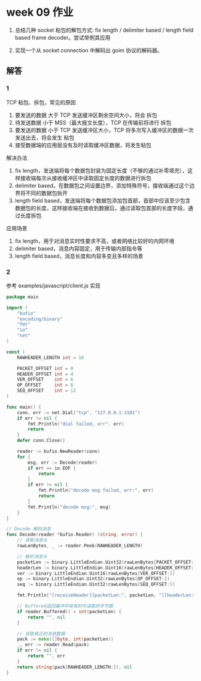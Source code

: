 # week 09 作业

1. 总结几种 socket 粘包的解包方式: fix length / delimiter based / length field based frame decoder。尝试举例其应用

2. 实现一个从 socket connection 中解码出 goim 协议的解码器。

## 解答

### 1

TCP 粘包、拆包，常见的原因

1. 要发送的数据 大于 TCP 发送缓冲区剩余空间大小，将会 拆包
2. 待发送数据 小于 MSS（最大报文长度），TCP 在传输前将进行 拆包
3. 要发送的数据 小于 TCP 发送缓冲区大小，TCP 将多次写入缓冲区的数据一次发送出去，将会发生 粘包
4. 接受数据端的应用层没有及时读取缓冲区数据，将发生粘包

解决办法

1. fix length，发送端将每个数据包封装为固定长度（不够的通过补零填充），这样接收端每次从接收缓冲区中读取固定长度的数据进行拆包
2. delimiter based，在数据包之间设置边界，添加特殊符号，接收端通过这个边界将不同的数据包拆开
3. length field based，发送端将每个数据包添加包首部，首部中应该至少包含数据包的长度，这样接收端在接收到数据后，通过读取包首部的长度字段，通过长度拆包

应用场景

1. fix length，用于对消息实时性要求不高，或者网络比较好的内网环境
2. delimiter based，消息内容固定，用于传输内部指令等
3. length field based，消息长度和内容多变且多样的场景

### 2

参考 examples/javascript/client.js 实现

```go
package main

import (
	"bufio"
	"encoding/binary"
	"fmt"
	"io"
	"net"
)

const (
	RAWHEADER_LENGTH int = 16

	PACKET_OFFSET int = 0
	HEADER_OFFSET int = 4
	VER_OFFSET    int = 6
	OP_OFFSET     int = 8
	SEQ_OFFSET    int = 12
)

func main() {
	conn, err := net.Dial("tcp", "127.0.0.1:3101")
	if err != nil {
		fmt.Println("dial failed, err", err)
		return
	}
	defer conn.Close()

	reader := bufio.NewReader(conn)
	for {
		msg, err := Decode(reader)
		if err == io.EOF {
			return
		}
		if err != nil {
			fmt.Println("decode msg failed, err:", err)
			return
		}
		fmt.Println("decode msg:", msg)
	}
}

// Decode 解码消息
func Decode(reader *bufio.Reader) (string, error) {
	// 读取消息头
	rawLenBytes, _ := reader.Peek(RAWHEADER_LENGTH)

	// 解析消息头
	packetLen := binary.LittleEndian.Uint32(rawLenBytes[PACKET_OFFSET:])
	headerLen := binary.LittleEndian.Uint16(rawLenBytes[HEADER_OFFSET:])
	ver := binary.LittleEndian.Uint16(rawLenBytes[VER_OFFSET:])
	op := binary.LittleEndian.Uint32(rawLenBytes[OP_OFFSET:])
	seq := binary.LittleEndian.Uint32(rawLenBytes[SEQ_OFFSET:])

	fmt.Println("[receiveHeader][packetLen:", packetLen, "][headerLen:", headerLen, "][ver:", ver, "][op:", op, "][seq:", seq, "]")

	// Buffered返回缓冲中现有的可读取的字节数
	if reader.Buffered() < int(packetLen) {
		return "", nil
	}

	// 读取真正的消息数据
	pack := make([]byte, int(packetLen))
	_, err := reader.Read(pack)
	if err != nil {
		return "", err
	}
	return string(pack[RAWHEADER_LENGTH:]), nil
}
```
